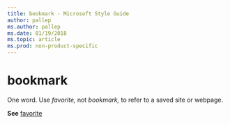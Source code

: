 ```yaml
---
title: bookmark - Microsoft Style Guide
author: pallep
ms.author: pallep
ms.date: 01/19/2018
ms.topic: article
ms.prod: non-product-specific
---
```


# bookmark

One word. Use *favorite,* not *bookmark,* to refer to a saved site or webpage.

**See** [favorite](/style-guide/a-z-word-list-term-collections/f/favorite)
